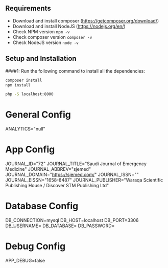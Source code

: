 ## Requirements
- Download and install composer (https://getcomposer.org/download/)
- Download and install NodeJS (https://nodejs.org/en/)
- Check NPM version ```npm -v```
- Check composer version ```composer -v```
- Check NodeJS version ```node -v```

## Setup and Installation
####1: Run the following command to install all the dependencies:
```bash
composer install
npm install
```

```bash
php -S localhost:8000
```



# General Config
ANALYTICS="null"

# App Config
JOURNAL_ID="72"
JOURNAL_TITLE="Saudi Journal of Emergency Medicine"
JOURNAL_ABBREV="sjemed"
JOURNAL_DOMAIN="https://sjemed.com/"
JOURNAL_ISSN=""
JOURNAL_EISSN="1658-8487"
JOURNAL_PUBLISHER="Waraqa Scientific Publishing House / Discover STM Publishing Ltd"

# Database Config
DB_CONNECTION=mysql
DB_HOST=localhost
DB_PORT=3306
DB_USERNAME=
DB_DATABASE=
DB_PASSWORD=


# Debug Config
APP_DEBUG=false
